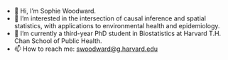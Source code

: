 - 👋 Hi, I’m Sophie Woodward.
- 👀 I’m interested in the intersection of causal inference and spatial statistics, with applications to environmental health and epidemiology.
- 🌱 I’m currently a third-year PhD student in Biostatistics at Harvard T.H. Chan School of Public Health.
- 📫 How to reach me: swoodward@g.harvard.edu

<!---
sophi890/sophi890 is a ✨ special ✨ repository because its `README.md` (this file) appears on your GitHub profile.
You can click the Preview link to take a look at your changes.
--->
